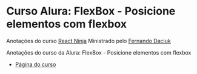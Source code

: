 # Curso Alura: FlexBox - Posicione elementos com flexbox
Anotações do curso [React Ninja](https://www.udemy.com/curso-reactjs-ninja/) Ministrado pelo [Fernando Daciuk](https://github.com/fdaciuk)

Anotações do curso da Alura: FlexBox - Posicione elementos com flexbox

- [Página do curso](https://cursos.alura.com.br/course/posicione-elementos-com-flexbox)
